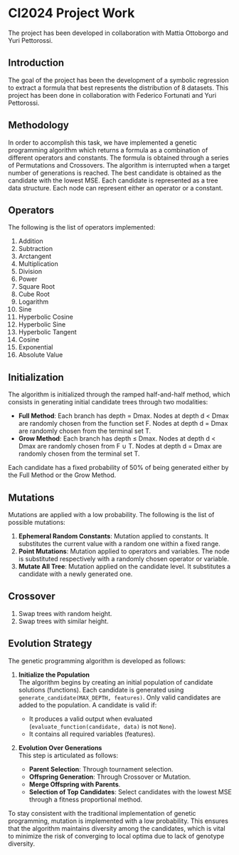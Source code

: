 # CI2024 Project Work

The project has been developed in collaboration with Mattia Ottoborgo and Yuri Pettorossi.

## Introduction
The goal of the project has been the development of a symbolic regression to extract a formula that best represents the distribution of 8 datasets. This project has been done in collaboration with Federico Fortunati and Yuri Pettorossi.

## Methodology
In order to accomplish this task, we have implemented a genetic programming algorithm which returns a formula as a combination of different operators and constants. The formula is obtained through a series of Permutations and Crossovers. The algorithm is interrupted when a target number of generations is reached. The best candidate is obtained as the candidate with the lowest MSE. Each candidate is represented as a tree data structure. Each node can represent either an operator or a constant.

## Operators
The following is the list of operators implemented:

1. Addition
2. Subtraction
3. Arctangent
4. Multiplication
5. Division
6. Power
7. Square Root
8. Cube Root
9. Logarithm
10. Sine
11. Hyperbolic Cosine
12. Hyperbolic Sine
13. Hyperbolic Tangent
14. Cosine
15. Exponential
16. Absolute Value

## Initialization
The algorithm is initialized through the ramped half-and-half method, which consists in generating initial candidate trees through two modalities:
- **Full Method**: Each branch has depth = Dmax. Nodes at depth d < Dmax are randomly chosen from the function set F. Nodes at depth d = Dmax are randomly chosen from the terminal set T.
- **Grow Method**: Each branch has depth ≤ Dmax. Nodes at depth d < Dmax are randomly chosen from F ∪ T. Nodes at depth d = Dmax are randomly chosen from the terminal set T.

Each candidate has a fixed probability of 50% of being generated either by the Full Method or the Grow Method.

## Mutations
Mutations are applied with a low probability. The following is the list of possible mutations:
1. **Ephemeral Random Constants**: Mutation applied to constants. It substitutes the current value with a random one within a fixed range.
2. **Point Mutations**: Mutation applied to operators and variables. The node is substituted respectively with a randomly chosen operator or variable.
3. **Mutate All Tree**: Mutation applied on the candidate level. It substitutes a candidate with a newly generated one.

## Crossover
1. Swap trees with random height.
2. Swap trees with similar height.

## Evolution Strategy
The genetic programming algorithm is developed as follows:
1. **Initialize the Population**  
   The algorithm begins by creating an initial population of candidate solutions (functions). Each candidate is generated using `generate_candidate(MAX_DEPTH, features)`. Only valid candidates are added to the population. A candidate is valid if:
   - It produces a valid output when evaluated (`evaluate_function(candidate, data)` is not `None`).
   - It contains all required variables (features).

2. **Evolution Over Generations**  
   This step is articulated as follows:
   - **Parent Selection**: Through tournament selection.
   - **Offspring Generation**: Through Crossover or Mutation.
   - **Merge Offspring with Parents**.
   - **Selection of Top Candidates**: Select candidates with the lowest MSE through a fitness proportional method.

To stay consistent with the traditional implementation of genetic programming, mutation is implemented with a low probability. This ensures that the algorithm maintains diversity among the candidates, which is vital to minimize the risk of converging to local optima due to lack of genotype diversity.
